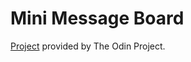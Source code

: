 # Mini Message Board

[Project](https://www.theodinproject.com/paths/full-stack-javascript/courses/nodejs/lessons/mini-message-board) provided by The Odin Project.
